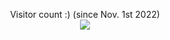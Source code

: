 <p align="center"> 
  Visitor count :) (since Nov. 1st 2022)<br>
  <img src="https://profile-counter.glitch.me/kyngs/count.svg"/>
</p>

